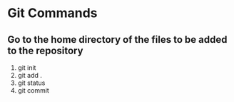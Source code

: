 # Git Commands

## Go to the home directory of the files to be added to the repository

1. git init
2. git add .
3. git status
4. git commit
